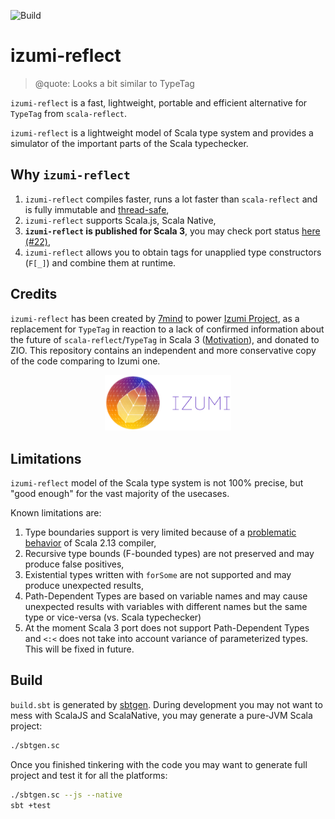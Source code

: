 ![Build](https://github.com/zio/izumi-reflect/workflows/Build/badge.svg)

# izumi-reflect

> @quote: Looks a bit similar to TypeTag

`izumi-reflect` is a fast, lightweight, portable and efficient alternative for `TypeTag` from `scala-reflect`.

`izumi-reflect` is a lightweight model of Scala type system and provides a simulator of the important parts of the Scala typechecker.

## Why `izumi-reflect`

1. `izumi-reflect` compiles faster, runs a lot faster than `scala-reflect` and is fully immutable and [thread-safe](https://github.com/scala/bug/issues/10766),
2. `izumi-reflect` supports Scala.js, Scala Native,
3. **`izumi-reflect` is published for Scala 3**, you may check port status [here (#22)](https://github.com/zio/izumi-reflect/issues/22), 
4. `izumi-reflect` allows you to obtain tags for unapplied type constructors (`F[_]`) and combine them at runtime.

## Credits

`izumi-reflect` has been created by [7mind](https://7mind.io) to power [Izumi Project](https://github.com/7mind/izumi),
as a replacement for `TypeTag` in reaction to a lack of confirmed information about the future of `scala-reflect`/`TypeTag` in Scala 3 ([Motivation](https://blog.7mind.io/lightweight-reflection.html)),
and donated to ZIO.
This repository contains an independent and more conservative copy of the code comparing to Izumi one.

<p align="center">
  <a href="https://izumi.7mind.io/">
  <img width="40%" src="https://github.com/7mind/izumi/blob/develop/doc/microsite/src/main/tut/media/izumi-logo-full-purple.png?raw=true" alt="Izumi"/>
  </a>
</p>


## Limitations

`izumi-reflect` model of the Scala type system is not 100% precise, but "good enough" for the vast majority of the usecases.

Known limitations are:

1. Type boundaries support is very limited because of a [problematic behavior](https://github.com/scala/bug/issues/11673) of Scala 2.13 compiler,
2. Recursive type bounds (F-bounded types) are not preserved and may produce false positives,
3. Existential types written with `forSome` are not supported and may produce unexpected results,
4. Path-Dependent Types are based on variable names and may cause unexpected results with variables with different names but the same type or vice-versa (vs. Scala typechecker)
5. At the moment Scala 3 port does not support Path-Dependent Types and `<:<` does not take into account variance of parameterized types. This will be fixed in future.

## Build

`build.sbt` is generated by [sbtgen](https://github.com/7mind/sbtgen). During development you may not want to mess with ScalaJS and ScalaNative, you may generate a pure-JVM Scala project:

```bash
./sbtgen.sc
```

Once you finished tinkering with the code you may want to generate full project and test it for all the platforms:

```bash
./sbtgen.sc --js --native
sbt +test
```
